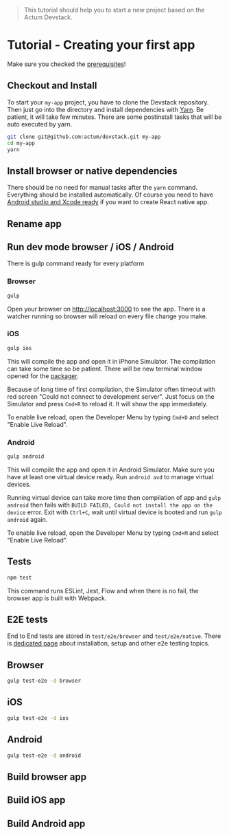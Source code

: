 > This tutorial should help you to start a new project based on the Actum Devstack.

# Tutorial - Creating your first app

Make sure you checked the [prerequisites](https://github.com/actum/devstack/blob/f45d6d19e8a0fb81605a8b0fd93548d07d0bcc35/README.md#prerequisites)!

## Checkout and Install

To start your `my-app` project, you have to clone the Devstack repository.
Then just go into the directory and install dependencies with [Yarn](https://yarnpkg.com/).
Be patient, it will take few minutes. There are some postinstall tasks that
will be auto executed by yarn.

```bash
git clone git@github.com:actum/devstack.git my-app
cd my-app
yarn
```

## Install browser or native dependencies

There should be no need for manual tasks after the `yarn` command. Everything
should be installed automatically. Of course you need to have [Android studio and Xcode ready](https://facebook.github.io/react-native/docs/getting-started.html)
if you want to create React native app.

## Rename app

## Run dev mode browser / iOS / Android

There is gulp command ready for every platform

### Browser

```bash
gulp
```

Open your browser on [http://localhost:3000](http://localhost:3000) to see the app.
There is a watcher running so browser will reload on every file change you make.

### iOS

```bash
gulp ios
```

This will compile the app and open it in iPhone Simulator. The compilation
can take some time so be patient. There will be new terminal window opened for the
[packager](https://github.com/facebook/react-native/tree/master/packager).

Because of long time of first compilation, the Simulator often timeout with red
screen "Could not connect to development server". Just focus on the Simulator
and press `Cmd+R` to reload it. It will show the app immediately.

To enable live reload, open the Developer Menu by typing `Cmd+D` and select
"Enable Live Reload".

### Android

```bash
gulp android
```

This will compile the app and open it in Android Simulator. Make sure you have
at least one virtual device ready. Run `android avd` to manage virtual devices.

Running virtual device can take more time then compilation of app and
`gulp android` then fails with `BUILD FAILED, Could not install the app on the device` error.
Exit with `Ctrl+C`, wait until virtual device is booted and run `gulp android` again.

To enable live reload, open the Developer Menu by typing `Cmd+M` and select
"Enable Live Reload".

## Tests

```bash
npm test
```

This command runs ESLint, Jest, Flow and when there is no fail, the browser app is
built with Webpack.

## E2E tests

End to End tests are stored in `test/e2e/browser` and `test/e2e/native`.
There is [dedicated page](https://github.com/actum/devstack/blob/master/E2E-TESTING.md)
about installation, setup and other e2e testing topics.

## Browser

```bash
gulp test-e2e -d browser
```

## iOS

```bash
gulp test-e2e -d ios
```

## Android

```bash
gulp test-e2e -d android
```

## Build browser app

## Build iOS app

## Build Android app
